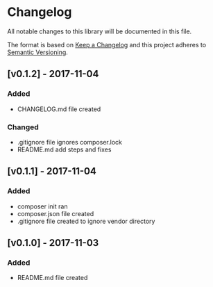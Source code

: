 # Changelog #

All notable changes to this library will be documented in this file.

The format is based on [Keep a Changelog](http://keepachangelog.com/en/1.0.0/)
and this project adheres to [Semantic Versioning](http://semver.org/spec/v2.0.0.html).

## [v0.1.2] - 2017-11-04 ##
### Added ###
- CHANGELOG.md file created

### Changed ###
- .gitignore file ignores composer.lock
- README.md add steps and fixes

## [v0.1.1] - 2017-11-04 ##
### Added ###
- composer init ran
- composer.json file created
- .gitignore file created to ignore vendor directory

## [v0.1.0] - 2017-11-03 ##
### Added ###
- README.md file created
